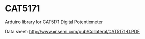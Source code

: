 # CAT5171
Arduino library for CAT5171 Digital Potentiometer

Data sheet: http://www.onsemi.com/pub/Collateral/CAT5171-D.PDF
